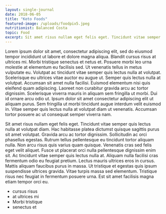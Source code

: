 ```yaml
---
layout: single-journal
date: 2018-06-05
title: "Keto Foods"
featured-image: /uploads/foodpix5.jpeg
nutritionist: Balanced Costa
topic: Food
excerpt: Sit amet risus nullam eget felis eget. Tincidunt vitae semper quis lectus nulla at volutpat diam. Hac habitasse platea dictumst quisque sagittis purus sit amet volutpat. 
---
```



Lorem ipsum dolor sit amet, consectetur adipiscing elit, sed do eiusmod tempor incididunt ut labore et dolore magna aliqua. Blandit cursus risus at ultrices mi. Morbi tristique senectus et netus et. Posuere morbi leo urna molestie at elementum eu facilisis sed. Ut venenatis tellus in metus vulputate eu. Volutpat ac tincidunt vitae semper quis lectus nulla at volutpat. Scelerisque eu ultrices vitae auctor eu augue ut. Semper quis lectus nulla at volutpat. Accumsan sit amet nulla facilisi. Euismod elementum nisi quis eleifend quam adipiscing. Laoreet non curabitur gravida arcu ac tortor dignissim. Scelerisque viverra mauris in aliquam sem fringilla ut morbi. Dui id ornare arcu odio ut. Ipsum dolor sit amet consectetur adipiscing elit ut aliquam purus. Sem fringilla ut morbi tincidunt augue interdum velit euismod in. Vitae semper quis lectus nulla at volutpat diam ut venenatis. Accumsan tortor posuere ac ut consequat semper viverra nam.

Sit amet risus nullam eget felis eget. Tincidunt vitae semper quis lectus nulla at volutpat diam. Hac habitasse platea dictumst quisque sagittis purus sit amet volutpat. Gravida arcu ac tortor dignissim. Sollicitudin ac orci phasellus egestas. Rutrum tellus pellentesque eu tincidunt tortor aliquam nulla. Non arcu risus quis varius quam quisque. Venenatis cras sed felis eget velit aliquet. Fusce ut placerat orci nulla pellentesque dignissim enim sit. Ac tincidunt vitae semper quis lectus nulla at. Aliquam nulla facilisi cras fermentum odio eu feugiat pretium. Lectus mauris ultrices eros in cursus. Mattis aliquam faucibus purus in massa. Ut tristique et egestas quis ipsum suspendisse ultrices gravida. Vitae turpis massa sed elementum. Tristique risus nec feugiat in fermentum posuere urna. Est sit amet facilisis magna etiam tempor orci eu.

- cursus risus
- at ultrices mi 
- Morbi tristique 
- senectus et